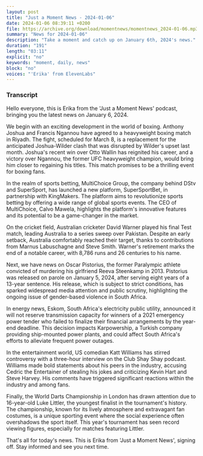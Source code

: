 ```yaml
---
layout: post
title: "Just a Moment News - 2024-01-06"
date: 2024-01-06 08:39:11 +0200
file: https://archive.org/download/momentnews/momentnews_2024-01-06.mp3
summary: "News for 2024-01-06"
description: "Take a moment and catch up on January 6th, 2024's news."
duration: "191"
length: "03:11"
explicit: "no"
keywords: "moment, daily, news"
block: "no"
voices: "'Erika' from ElevenLabs"
---
```


### Transcript

Hello everyone, this is Erika from the 'Just a Moment News' podcast, bringing you the latest news on January 6, 2024. 

We begin with an exciting development in the world of boxing. Anthony Joshua and Francis Ngannou have agreed to a heavyweight boxing match in Riyadh. The fight, scheduled for March 8, is a replacement for the anticipated Joshua-Wilder clash that was disrupted by Wilder's upset last month. Joshua's recent win over Otto Wallin has reignited his career, and a victory over Ngannou, the former UFC heavyweight champion, would bring him closer to regaining his titles. This match promises to be a thrilling event for boxing fans.

In the realm of sports betting, MultiChoice Group, the company behind DStv and SuperSport, has launched a new platform, SuperSportBet, in partnership with KingMakers. The platform aims to revolutionize sports betting by offering a wide range of global sports events. The CEO of MultiChoice, Calvo Mawela, highlights the platform's innovative features and its potential to be a game-changer in the market.

On the cricket field, Australian cricketer David Warner played his final Test match, leading Australia to a series sweep over Pakistan. Despite an early setback, Australia comfortably reached their target, thanks to contributions from Marnus Labuschagne and Steve Smith. Warner's retirement marks the end of a notable career, with 8,786 runs and 26 centuries to his name. 

Next, we have news on Oscar Pistorius, the former Paralympic athlete convicted of murdering his girlfriend Reeva Steenkamp in 2013. Pistorius was released on parole on January 5, 2024, after serving eight years of a 13-year sentence. His release, which is subject to strict conditions, has sparked widespread media attention and public scrutiny, highlighting the ongoing issue of gender-based violence in South Africa.

In energy news, Eskom, South Africa's electricity public utility, announced it will not reserve transmission capacity for winners of a 2021 emergency power tender who failed to finalize their financial arrangements by the year-end deadline. This decision impacts Karpowership, a Turkish company providing ship-mounted power plants, and could affect South Africa's efforts to alleviate frequent power outages.

In the entertainment world, US comedian Katt Williams has stirred controversy with a three-hour interview on the Club Shay Shay podcast. Williams made bold statements about his peers in the industry, accusing Cedric the Entertainer of stealing his jokes and criticizing Kevin Hart and Steve Harvey. His comments have triggered significant reactions within the industry and among fans.

Finally, the World Darts Championship in London has drawn attention due to 16-year-old Luke Littler, the youngest finalist in the tournament's history. The championship, known for its lively atmosphere and extravagant fan costumes, is a unique sporting event where the social experience often overshadows the sport itself. This year's tournament has seen record viewing figures, especially for matches featuring Littler.

That's all for today's news. This is Erika from 'Just a Moment News', signing off. Stay informed and see you next time.
